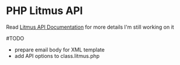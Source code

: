 # PHP Litmus API
Read <a href="https://litmus.github.io/legacy-litmus-api-docs/Customer%20REST%20API/Customer%20API%20documentation.html">Litmus API Documentation</a> for more details
I'm still working on it

#TODO
- prepare email body for XML template
- add API options to class.litmus.php